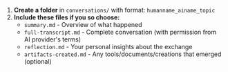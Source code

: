1. **Create a folder** in `conversations/` with format: `humanname_ainame_topic`
2. **Include these files if you so choose:**
   - `summary.md` - Overview of what happened
   - `full-transcript.md` - Complete conversation (with permission from AI provider's terms)
   - `reflection.md` - Your personal insights about the exchange
   - `artifacts-created.md` - Any tools/documents/creations that emerged (optional)

